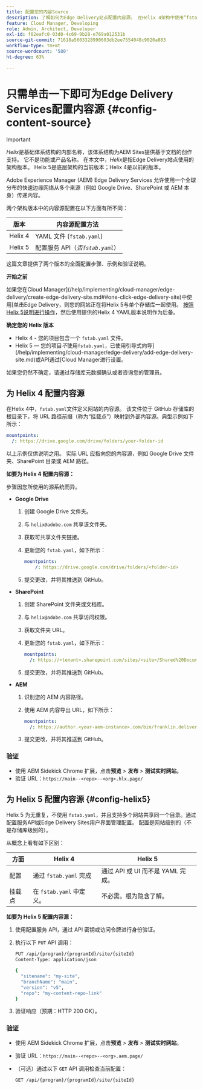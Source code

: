 ```yaml
---
title: 配置您的内容Source
description: 了解如何为Edge Delivery站点配置内容源。 在Helix 4架构中使用“fstab.yaml”，或者在Helix 5架构中使用Cloud Manager中的引导式向导（或配置服务API）。
feature: Cloud Manager, Developing
role: Admin, Architect, Developer
exl-id: f82eafc0-03d0-4c69-9b28-e769a012531b
source-git-commit: 71618a5603328990603db2ee7554048c9020a883
workflow-type: tm+mt
source-wordcount: '580'
ht-degree: 63%

---
```


# 只需单击一下即可为Edge Delivery Services配置内容源 {#config-content-source}

>[!IMPORTANT]
>
>*Helix*&#x200B;是基础体系结构的内部名称，该体系结构为AEM Sites提供基于文档的创作支持。 它不是功能或产品名称。 在本文中，*Helix*&#x200B;是指Edge Delivery站点使用的架构版本。 Helix 5是底层架构的当前版本；Helix 4是以前的版本。

Adobe Experience Manager (AEM) Edge Delivery Services 允许使用一个全球分布的快速边缘网络从多个来源（例如 Google Drive、SharePoint 或 AEM 本身）传递内容。

两个架构版本中的内容源配置在以下方面有所不同：

| 版本 | 内容源配置方法 |
| --- | --- |
| Helix 4 | YAML 文件 (`fstab.yaml`) |
| Helix 5 | 配置服务 API（*否`fstab.yaml`*） |

这篇文章提供了两个版本的全面配置步骤、示例和验证说明。

**开始之前**

如果您在Cloud Manager](/help/implementing/cloud-manager/edge-delivery/create-edge-delivery-site.md##one-click-edge-delivery-site)中使用[单击Edge Delivery，则您的网站正在将Helix 5与单个存储库一起使用。 [按照Helix 5说明进行操作](#config-helix5)，然后使用提供的Helix 4 YAML版本说明作为后备。

**确定您的 Helix 版本**

* Helix 4 - 您的项目包含一个 `fstab.yaml` 文件。
* Helix 5 — 您的项目&#x200B;*不*&#x200B;使用`fstab.yaml`，已使用引导式向导](/help/implementing/cloud-manager/edge-delivery/add-edge-delivery-site.md)或API通过[Cloud Manager进行设置。

如果您仍然不确定，请通过存储库元数据确认或者咨询您的管理员。

## 为 Helix 4 配置内容源

在Helix 4中，`fstab.yaml`文件定义网站的内容源。 该文件位于 GitHub 存储库的根目录下，将 URL 路径前缀（称为“挂载点”）映射到外部内容源。典型示例如下所示：

```yaml
mountpoints:
  /: https://drive.google.com/drive/folders/your-folder-id
```

以上示例仅供说明之用。 实际 URL 应指向您的内容源，例如 Google Drive 文件夹、SharePoint 目录或 AEM 路径。

**如要为 Helix 4 配置内容源：**

步骤因您所使用的源系统而异。

* **Google Drive**

   1. 创建 Google Drive 文件夹。
   1. 与 `helix@adobe.com` 共享该文件夹。
   1. 获取可共享文件夹链接。
   1. 更新您的 `fstab.yaml`，如下所示：

      ```yaml
      mountpoints: 
          /: https://drive.google.com/drive/folders/<folder-id>
      ```

   1. 提交更改，并将其推送到 GitHub。

* **SharePoint**

   1. 创建 SharePoint 文件夹或文档库。
   1. 与 `helix@adobe.com` 共享访问权限。
   1. 获取文件夹 URL。
   1. 更新您的 `fstab.yaml`，如下所示：

      ```yaml
      mountpoints:
        /: https://<tenant>.sharepoint.com/sites/<site>/Shared%20Documents/<folder>
      ```

   1. 提交更改，并将其推送到 GitHub。

* **AEM**

   1. 识别您的 AEM 内容路径。
   1. 使用 AEM 内容导出 URL，如下所示：

      ```yaml
      mountpoints:
        /: https://author.<your-aem-instance>.com/bin/franklin.delivery/<org>/<repo>/main
      ```

   1. 提交更改，并将其推送到 GitHub。

### 验证

* 使用 AEM Sidekick Chrome 扩展，点击&#x200B;**预览** > **发布** > **测试实时网站**。
* 验证 URL：`https://main--<repo>--<org>.hlx.page/`

## 为 Helix 5 配置内容源 {#config-helix5}

Helix 5 为无重复，不使用 `fstab.yaml`，并且支持多个网站共享同一个目录。通过配置服务API或Edge Delivery Sites用户界面管理配置。 配置是网站级别的（不是存储库级别的）。

从概念上看有如下区别：

| 方面 | Helix 4 | Helix 5 |
| --- | --- | --- |
| 配置 | 通过 `fstab.yaml` 完成 | 通过 API 或 UI 而不是 YAML 完成。 |
| 挂载点 | 在 `fstab.yaml` 中定义。 | 不必需。根为隐含了解。 |

**如要为 Helix 5 配置内容源：**

1. 使用配置服务 API，通过 API 密钥或访问令牌进行身份验证。
1. 执行以下 `PUT` API 调用：

   ```bash {.line-numbering}
   PUT /api/{program}/{programId}/site/{siteId}
   Content-Type: application/json
   
   {
     "sitename": "my-site",
     "branchName": "main",
     "version": "v5",
     "repo": "my-content-repo-link"
   }
   ```

1. 验证响应（预期：HTTP 200 OK）。

### 验证

* 使用 AEM Sidekick Chrome 扩展，点击&#x200B;**预览** > **发布** > **测试实时网站**。
* 验证 URL：`https://main--<repo>--<org>.aem.page/`
* （可选）通过以下 `GET` API 调用检查当前配置：

  ```bash
  GET /api/{program}/{programId}/site/{siteId}
  ```
